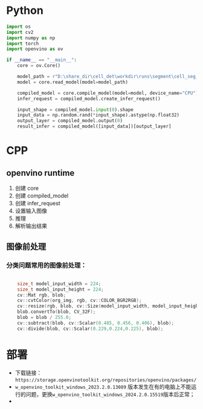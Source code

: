 # Python

```python
import os
import cv2
import numpy as np
import torch
import openvino as ov

if __name__ == "__main__":
    core = ov.Core()

    model_path = r"D:\share_dir\cell_det\workdir\runs\segment\cell_seg_s\weights\best.onnx"
    model = core.read_model(model=model_path)

    compiled_model = core.compile_model(model=model, device_name="CPU")
    infer_request = compiled_model.create_infer_request()

    input_shape = compiled_model.input(0).shape
    input_data = np.random.rand(*input_shape).astype(np.float32)
    output_layer = compiled_model.output(0)
    result_infer = compiled_model([input_data])[output_layer]

```

# CPP

## openvino runtime
1. 创建 core
2. 创建 compiled_model
3. 创建 infer_request
4. 设置输入图像
5. 推理
6. 解析输出结果

## 图像前处理
### 分类问题常用的图像前处理：
```cpp

    size_t model_input_width = 224;
    size_t model_input_height = 224;
    cv::Mat rgb, blob;
    cv::cvtColor(org_img, rgb, cv::COLOR_BGR2RGB);
    cv::resize(rgb, blob, cv::Size(model_input_width, model_input_height));
    blob.convertTo(blob, CV_32F);
    blob = blob / 255.0;
    cv::subtract(blob, cv::Scalar(0.485, 0.456, 0.406), blob);
    cv::divide(blob, cv::Scalar(0.229,0.224,0.225), blob);  
```


# 部署
- 下载链接：`https://storage.openvinotoolkit.org/repositories/openvino/packages/`
- `w_openvino_toolkit_windows_2023.2.0.13089` 版本发生在有的电脑上不能运行的问题，更换`w_openvino_toolkit_windows_2024.2.0.15519`版本后正常；
- 